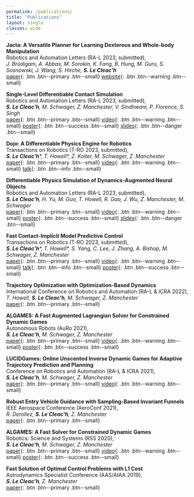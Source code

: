 ```yaml
---
permalink: /publications/
title: "Publications"
layout: single
classes: wide
---
```



**Jacta: A Versatile Planner for Learning Dexterous and Whole-body Manipulation**\
Robotics and Automation Letters (RA-L 2023, submitted),\
_J. Brüdigam, A. Abbas, M. Sorokin, K. Fang, B. Hung, M. Guru, S. Sosnowski, J. Wang, S. Hirche, **S. Le Cleac'h**_\
[paper](https://arxiv.org/pdf/2408.01258){: .btn .btn--primary .btn--small}
[website](https://jacta-manipulation.github.io/){: .btn .btn--warning .btn--small}


**Single-Level Differentiable Contact Simulation**\
Robotics and Automation Letters (RA-L 2023, submitted),\
_**S. Le Cleac'h**, M. Schwager, Z. Manchester, V. Sindhwani, P. Florence, S. Singh_\
[paper](https://arxiv.org/pdf/2212.06764.pdf){: .btn .btn--primary .btn--small}
[video](https://youtu.be/oaGLTR13iF8){: .btn .btn--warning .btn--small}
[poster](https://docs.google.com/presentation/d/1M58xeXz4Ml4axVEdvifAAvLlovBGkDFYUmkNnPX1KQc/edit?usp=sharing){: .btn .btn--success .btn--small}
[slides](https://docs.google.com/presentation/d/1VcH0BcZowYIBvxFaIHeBpXEnf7wl1yKOOuZJBOoPkBs/edit?usp=sharing
){: .btn .btn--danger .btn--small}



**Dojo: A Differentiable Physics Engine for Robotics**\
Transactions on Robotics (T-RO 2023, submitted),\
_**S. Le Cleac'h***, T. Howell*, Z. Kolter, M. Schwager, Z. Manchester_\
[paper](https://arxiv.org/pdf/2203.00806.pdf){: .btn .btn--primary .btn--small}
[video](https://youtu.be/brNzbMxZ0y0){: .btn .btn--warning .btn--small}
[talk](https://youtu.be/TRtOESXJxJQ){: .btn .btn--info .btn--small}



**Differentiable Physics Simulation of Dynamics-Augmented Neural Objects**\
Robotics and Automation Letters (RA-L 2023, submitted),\
_**S. Le Cleac'h**, H. Yu, M. Guo, T. Howell, R. Gao, J. Wu, Z. Manchester, M. Schwager_\
[paper](https://arxiv.org/pdf/2210.09420.pdf){: .btn .btn--primary .btn--small}
[video](https://youtu.be/Md0PM-wv_Xg){: .btn .btn--warning .btn--small}
[poster](https://docs.google.com/presentation/d/14_dLVGmXb5Y0YpDZdI-HyH2D16YB7iIu72HHW8df6Qg/edit?usp=sharing){: .btn .btn--success .btn--small}
[slides](https://docs.google.com/presentation/d/1uYU-7K42tEq_cMbQsqF0D9LvJEB9iEd8K-QTd2HC9cY/edit?usp=sharing){: .btn .btn--danger .btn--small}



**Fast Contact-Implicit Model Predictive Control**\
Transactions on Robotics (T-RO 2023, submitted),\
_**S. Le Cleac'h***, T. Howell*, S. Yang, C. Lee, J. Zhang, A. Bishop, M. Schwager, Z. Manchester_\
[paper](https://arxiv.org/pdf/2107.05616.pdf){: .btn .btn--primary .btn--small}
[video](https://youtu.be/v80wOXKqDsA){: .btn .btn--warning .btn--small}
[talk](https://youtu.be/CshPn-zp3wE){: .btn .btn--info .btn--small}
[poster](https://docs.google.com/presentation/d/1LGLuUVgLZlvYkQJFeRqih6n-POKYpDpZ6_BQuaghM7o/edit?usp=sharing){: .btn .btn--success .btn--small}



**Trajectory Optimization with Optimization-Based Dynamics**\
International Conference on Robotics and Automation (RA-L & ICRA 2022),\
_T. Howell, **S. Le Cleac'h**, M. Schwager, Z. Manchester_\
[paper](http://roboticexplorationlab.org/papers/optimization_dynamics.pdf){: .btn .btn--primary .btn--small}



**ALGAMES: A Fast Augmented Lagrangian Solver for Constrained Dynamic Games**\
Autonomous Robots (AuRo 2021),\
_**S. Le Cleac'h**, M. Schwager, Z. Manchester_\
[paper](http://roboticexplorationlab.org/papers/algames_auro.pdf){: .btn .btn--primary .btn--small}
[video](https://youtu.be/86zFjuLxiw0){: .btn .btn--warning .btn--small}
[poster](https://docs.google.com/presentation/d/1L__swWDXXGQ7QQzgdk3GX09GMwZitt6W39iFpUmUTIw/edit?usp=sharing){: .btn .btn--success .btn--small}



**LUCIDGames: Online Unscented Inverse Dynamic Games for Adaptive Trajectory Prediction and Planning**\
Conference on Robotics and Automation (RA-L & ICRA 2021),\
_**S. Le Cleac'h**, M. Schwager, Z. Manchester_\
[paper](https://arxiv.org/pdf/2011.08152.pdf){: .btn .btn--primary .btn--small}
[video](https://youtu.be/jRAF3HU2Y5k){: .btn .btn--warning .btn--small}



**Robust Entry Vehicle Guidance with Sampling-Based Invariant Funnels**\
IEEE Aerospace Conference (AeroConf 2021),\
_R. Derollez, **S. Le Cleac'h**, Z. Manchester_\
[paper](https://arxiv.org/pdf/2011.02441.pdf){: .btn .btn--primary .btn--small}



**ALGAMES: A Fast Solver for Constrained Dynamic Games**\
Robotics: Science and Systems (RSS 2020),\
_**S. Le Cleac'h**, M. Schwager, Z. Manchester_\
[paper](http://www.roboticsproceedings.org/rss16/p091.pdf){: .btn .btn--primary .btn--small}
[video](https://youtu.be/86zFjuLxiw0){: .btn .btn--warning .btn--small}
[poster](https://docs.google.com/presentation/d/1L__swWDXXGQ7QQzgdk3GX09GMwZitt6W39iFpUmUTIw/edit?usp=sharing){: .btn .btn--success .btn--small}



**Fast Solution of Optimal Control Problems with L1 Cost**\
Astrodynamics Specialist Conference (AAS/AIAA 2019),\
_**S. Le Cleac'h**, Z. Manchester_\
[paper](http://roboticexplorationlab.org/papers/l1-cost-optimizer.pdf){: .btn .btn--primary .btn--small}